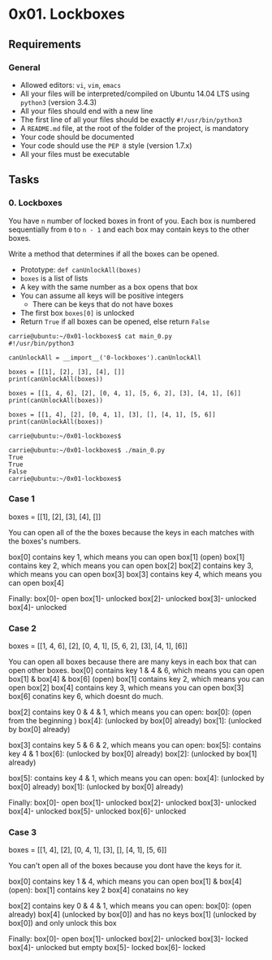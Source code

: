 # 0x01. Lockboxes
## Requirements

### General

-   Allowed editors:  `vi`,  `vim`,  `emacs`
-   All your files will be interpreted/compiled on Ubuntu 14.04 LTS using  `python3`  (version 3.4.3)
-   All your files should end with a new line
-   The first line of all your files should be exactly  `#!/usr/bin/python3`
-   A  `README.md`  file, at the root of the folder of the project, is mandatory
-   Your code should be documented
-   Your code should use the  `PEP 8`  style (version 1.7.x)
-   All your files must be executable

## Tasks

### 0. Lockboxes

You have  `n`  number of locked boxes in front of you. Each box is numbered sequentially from  `0`  to  `n - 1`  and each box may contain keys to the other boxes.

Write a method that determines if all the boxes can be opened.

-   Prototype:  `def canUnlockAll(boxes)`
-   `boxes`  is a list of lists
-   A key with the same number as a box opens that box
-   You can assume all keys will be positive integers
    -   There can be keys that do not have boxes
-   The first box  `boxes[0]`  is unlocked
-   Return  `True`  if all boxes can be opened, else return  `False`

```
carrie@ubuntu:~/0x01-lockboxes$ cat main_0.py
#!/usr/bin/python3

canUnlockAll = __import__('0-lockboxes').canUnlockAll

boxes = [[1], [2], [3], [4], []]
print(canUnlockAll(boxes))

boxes = [[1, 4, 6], [2], [0, 4, 1], [5, 6, 2], [3], [4, 1], [6]]
print(canUnlockAll(boxes))

boxes = [[1, 4], [2], [0, 4, 1], [3], [], [4, 1], [5, 6]]
print(canUnlockAll(boxes))

carrie@ubuntu:~/0x01-lockboxes$

```

```
carrie@ubuntu:~/0x01-lockboxes$ ./main_0.py
True
True
False
carrie@ubuntu:~/0x01-lockboxes$
```
### Case 1

boxes = [[1], [2], [3], [4], []]

You can open all of the the boxes because the keys in each matches with the boxes's numbers.

box[0] contains key 1, which means you can open box[1] (open)
box[1] contains key 2, which means you can open box[2]
box[2] contains key 3, which means you can open box[3]
box[3] contains key 4, which means you can open box[4]

Finally:
box[0]- open
box[1]- unlocked
box[2]- unlocked
box[3]- unlocked
box[4]- unlocked

### Case 2

boxes = [[1, 4, 6], [2], [0, 4, 1], [5, 6, 2], [3], [4, 1], [6]]

You can open all boxes because there are many keys in each box that can open other boxes.
box[0] contains key 1 & 4 & 6, which means you can open box[1] & box[4] & box[6] (open)
box[1] contains key 2, which means you can open box[2]
box[4] contains key 3, which means you can open box[3]
box[6] conatins key 6, which doesnt do much.

box[2] contains key 0 & 4 & 1, which means you can open:
box[0]: (open from the beginning )
box[4]: (unlocked by box[0] already)
box[1]: (unlocked by box[0] already)

box[3] contains key 5 & 6 & 2, which means you can open:
box[5]: contains key 4 & 1
box[6]: (unlocked by box[0] already)
box[2]: (unlocked by box[1] already)

box[5]: contains key 4 & 1, which means you can open:
box[4]: (unlocked by box[0] already)
box[1]: (unlocked by box[0] already)

Finally:
box[0]- open
box[1]- unlocked
box[2]- unlocked
box[3]- unlocked
box[4]- unlocked
box[5]- unlocked
box[6]- unlocked

### Case 3

boxes = [[1, 4], [2], [0, 4, 1], [3], [], [4, 1], [5, 6]]

You can't open all of the boxes because you dont have the keys for it.

box[0] contains key 1 & 4, which means you can open box[1] & box[4] (open):
box[1] contains key 2
box[4] conatains no key

box[2] contains key 0 & 4 & 1, which means you can open:
box[0]: (open already)
box[4] (unlocked by box[0]) and has no keys
box[1] (unlocked by box[0]) and only unlock this box

Finally:
box[0]- open
box[1]- unlocked
box[2]- unlocked
box[3]- locked
box[4]- unlocked but empty
box[5]- locked
box[6]- locked

